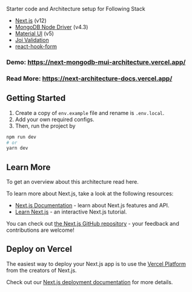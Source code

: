 Starter code and Architecture setup for Following Stack

- [Next.js](https://nextjs.org/) (v12)
- [MongoDB Node Driver](https://docs.mongodb.com/drivers/node/current/) (v4.3)
- [Material UI](https://mui.com) (v5)
- [Joi Validation](https://joi.dev)
- [react-hook-form](https://react-hook-form.com/)

### Demo: https://next-mongodb-mui-architecture.vercel.app/
### Read More: https://next-architecture-docs.vercel.app/

## Getting Started

1. Create a copy of `env.example` file and rename is `.env.local`.
2. Add your own required configs.
3. Then, run the project by

```bash
npm run dev
# or
yarn dev
```

## Learn More

To get an overview about this architecture read here.

To learn more about Next.js, take a look at the following resources:

- [Next.js Documentation](https://nextjs.org/docs) - learn about Next.js features and API.
- [Learn Next.js](https://nextjs.org/learn) - an interactive Next.js tutorial.

You can check out [the Next.js GitHub repository](https://github.com/vercel/next.js/) - your feedback and contributions are welcome!

## Deploy on Vercel

The easiest way to deploy your Next.js app is to use the [Vercel Platform](https://vercel.com/new?utm_medium=default-template&filter=next.js&utm_source=create-next-app&utm_campaign=create-next-app-readme) from the creators of Next.js.

Check out our [Next.js deployment documentation](https://nextjs.org/docs/deployment) for more details.
